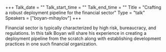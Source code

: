 +++
Talk_date = ""
Talk_start_time = ""
Talk_end_time = ""
Title = "Crafting a robust deployment pipeline for the financial sector"
Type = "talk"
Speakers = ["boyan-mihaylov"]
+++

Financial sector is typically characterized by high risk, bureaucracy, and regulations. In this talk Boyan will share his experience in creating a deployment pipeline from the scratch along with establishing development practices in one such financial organization.
